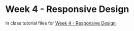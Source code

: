 # Week 4 - Responsive Design

In class tutorial files for [Week 4 - Responsive Design](https://mad9013.github.io/F2022/modules/week4/)
